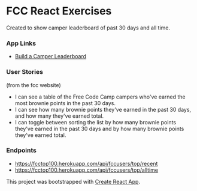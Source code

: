 # FCC React Exercises

Created to show camper leaderboard of past 30 days and all time.

### App Links

- [Build a Camper Leaderboard](https://www.freecodecamp.com/challenges/build-a-camper-leaderboard)

### User Stories
(from the fcc website)

- I can see a table of the Free Code Camp campers who've earned the most brownie points in the past 30 days.
- I can see how many brownie points they've earned in the past 30 days, and how many they've earned total.
- I can toggle between sorting the list by how many brownie points they've earned in the past 30 days and by how many brownie points they've earned total.

### Endpoints

- https://fcctop100.herokuapp.com/api/fccusers/top/recent
- https://fcctop100.herokuapp.com/api/fccusers/top/alltime

This project was bootstrapped with [Create React App](https://github.com/facebookincubator/create-react-app).
